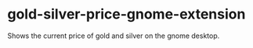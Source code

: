 # gold-silver-price-gnome-extension
Shows the current price of gold and silver on the gnome desktop.
